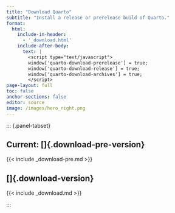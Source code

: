 ```yaml
---
title: "Download Quarto"
subtitle: "Install a release or prerelease build of Quarto."
format:
  html:
    include-in-header: 
      - '_download.html'
    include-after-body: 
      text: |
        <script type="text/javascript">
        window['quarto-download-prerelease'] = true;
        window['quarto-download-release'] = true;
        window['quarto-download-archives'] = true;
        </script>
page-layout: full
toc: false
anchor-sections: false
editor: source
image: /images/hero_right.png
---
```


::: {.panel-tabset}

## Current: []{.download-pre-version}

{{< include _download-pre.md >}}

## []{.download-version}

{{< include _download.md >}}

:::